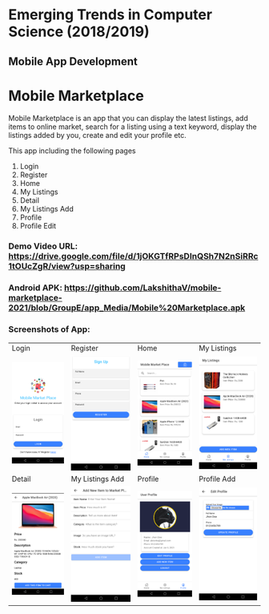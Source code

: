 # Emerging Trends in Computer Science (2018/2019) 
## Mobile App Development

# **Mobile Marketplace**

Mobile Marketplace is an app that you can display the latest listings, add items to online market, 
search for a listing using a text keyword, display the listings added by you, create and edit your profile etc.

This app including the following pages
1. Login 
2. Register 
3. Home 
4. My Listings
5. Detail
6. My Listings Add
7. Profile
8. Profile Edit

### Demo Video URL: https://drive.google.com/file/d/1jOKGTfRPsDInQSh7N2nSiRRc1tOUcZgR/view?usp=sharing

### Android APK: https://github.com/LakshithaV/mobile-marketplace-2021/blob/GroupE/app_Media/Mobile%20Marketplace.apk

### Screenshots of App:
<table>
<tr>
    <td>Login</td>
    <td>Register</td>
    <td>Home</td>
    <td>My Listings</td>
  </tr>
  <tr>
    <td><img src="https://github.com/LakshithaV/mobile-marketplace-2021/blob/GroupE/app_Media/Login.png"></td>
    <td><img src="https://github.com/LakshithaV/mobile-marketplace-2021/blob/GroupE/app_Media/Register.png"></td>
    <td><img src="https://github.com/LakshithaV/mobile-marketplace-2021/blob/GroupE/app_Media/Home.png"></td>
    <td><img src="https://github.com/LakshithaV/mobile-marketplace-2021/blob/GroupE/app_Media/My%20Listings.png"></td>
  </tr>
  <tr>
    <td>Detail</td>
    <td>My Listings Add</td>
    <td>Profile</td>
    <td>Profile Add</td>
  </tr>
  <tr>
    <td><img src="https://github.com/LakshithaV/mobile-marketplace-2021/blob/GroupE/app_Media/Detail.png"></td>
    <td><img src="https://github.com/LakshithaV/mobile-marketplace-2021/blob/GroupE/app_Media/My%20Listings%20Add.png"></td>
    <td><img src="https://github.com/LakshithaV/mobile-marketplace-2021/blob/GroupE/app_Media/Profile.png"></td>
    <td><img src="https://github.com/LakshithaV/mobile-marketplace-2021/blob/GroupE/app_Media/Profile%20Edit.png"></td>
  </tr>

</table>
